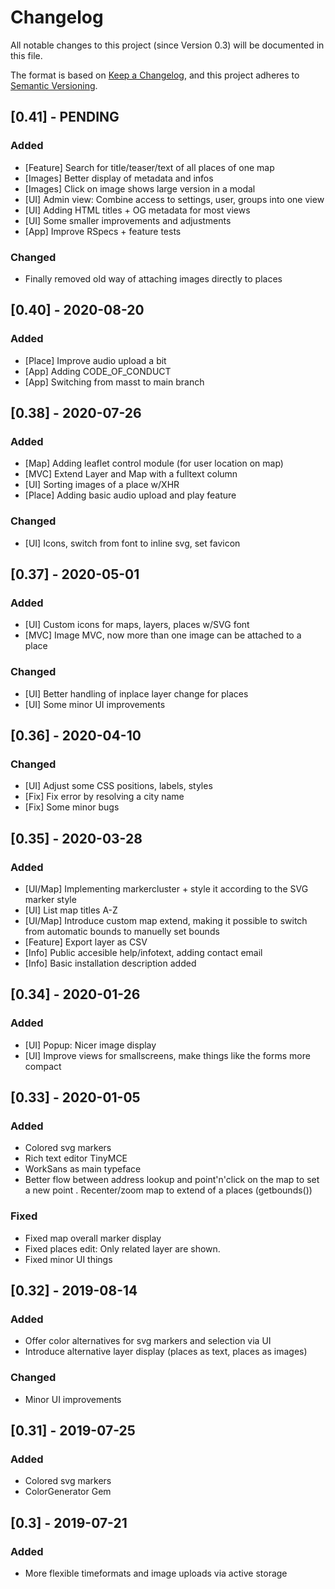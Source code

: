 # Changelog
All notable changes to this project (since Version 0.3) will be documented in this file.

The format is based on [Keep a Changelog](https://keepachangelog.com/en/1.0.0/),
and this project adheres to [Semantic Versioning](https://semver.org/spec/v2.0.0.html).


## [0.41] - PENDING

### Added
- [Feature] Search for title/teaser/text of all places of one map
- [Images] Better display of metadata and infos
- [Images] Click on image shows large version in a modal
- [UI] Admin view: Combine access to settings, user, groups into one view
- [UI] Adding HTML titles + OG metadata for most views
- [UI] Some smaller improvements and adjustments
- [App] Improve RSpecs + feature tests

### Changed
- Finally removed old way of attaching images directly to places

## [0.40] - 2020-08-20

### Added
- [Place] Improve audio upload a bit
- [App] Adding CODE_OF_CONDUCT
- [App] Switching from masst to main branch

## [0.38] - 2020-07-26

### Added
- [Map] Adding leaflet control module (for user location on map)
- [MVC] Extend Layer and Map with a fulltext column
- [UI]  Sorting images of a place w/XHR
- [Place] Adding basic audio upload and play feature

### Changed
- [UI] Icons, switch from font to inline svg, set favicon

## [0.37] - 2020-05-01

### Added
- [UI] Custom icons for maps, layers, places w/SVG font
- [MVC] Image MVC, now more than one image can be attached to a place

### Changed
- [UI] Better handling of inplace layer change for places
- [UI] Some minor UI improvements

## [0.36] - 2020-04-10

### Changed
- [UI] Adjust some CSS positions, labels, styles
- [Fix] Fix error by resolving a city name
- [Fix] Some minor bugs

## [0.35] - 2020-03-28
### Added
- [UI/Map] Implementing markercluster + style it according to the SVG marker style
- [UI] List map titles A-Z
- [UI/Map] Introduce custom map extend, making it possible to switch from automatic bounds to manuelly set bounds
- [Feature] Export layer as CSV
- [Info] Public accesible help/infotext, adding contact email
- [Info] Basic installation description added

## [0.34] - 2020-01-26
### Added
- [UI] Popup: Nicer image display
- [UI] Improve views for smallscreens, make things like the forms more compact

## [0.33] - 2020-01-05
### Added
- Colored svg markers
- Rich text editor TinyMCE
- WorkSans as main typeface
- Better flow between address lookup and point'n'click on the map to set a new point
. Recenter/zoom map to extend of a places (getbounds())

### Fixed
- Fixed map overall marker display
- Fixed places edit: Only related layer are shown.
- Fixed minor UI things

## [0.32] - 2019-08-14
### Added
- Offer color alternatives for svg markers and selection via UI
- Introduce alternative layer display (places as text, places as images)

### Changed
- Minor UI improvements

## [0.31] - 2019-07-25
### Added
- Colored svg markers
- ColorGenerator Gem


## [0.3] - 2019-07-21
### Added
- More flexible timeformats and image uploads via active storage
